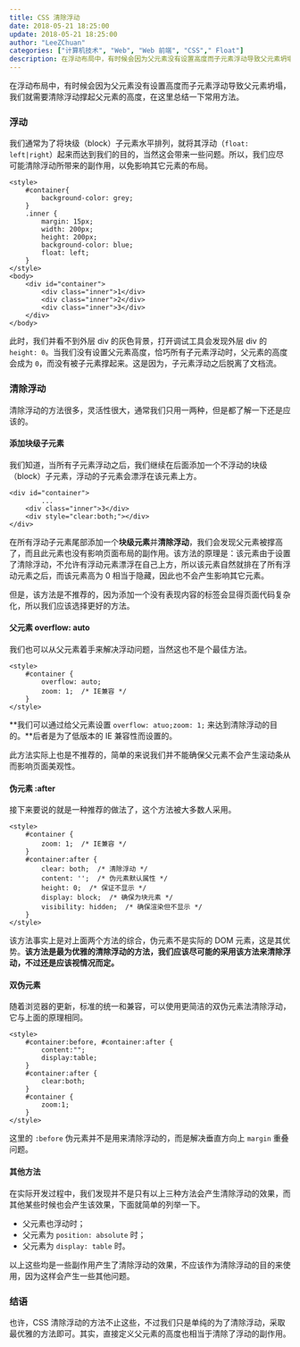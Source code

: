 ```yaml
---
title: CSS 清除浮动
date: 2018-05-21 18:25:00
update: 2018-05-21 18:25:00
author: "LeeZChuan"
categories: ["计算机技术", "Web", "Web 前端", "CSS"," Float"]
description: 在浮动布局中，有时候会因为父元素没有设置高度而子元素浮动导致父元素坍塌，我们就需要清除浮动撑起父元素的高度，在这里总结一下常用方法。
---
```




在浮动布局中，有时候会因为父元素没有设置高度而子元素浮动导致父元素坍塌，我们就需要清除浮动撑起父元素的高度，在这里总结一下常用方法。

<!-- truncate -->

### 浮动

我们通常为了将块级（block）子元素水平排列，就将其浮动（`float: left|right`）起来而达到我们的目的，当然这会带来一些问题。所以，我们应尽可能清除浮动所带来的副作用，以免影响其它元素的布局。

    <style>
    	#container{
    		background-color: grey;
    	}
    	.inner {
    		margin: 15px;
    		width: 200px;
    		height: 200px;
    		background-color: blue;
    		float: left;
    	}
    </style>
    <body>
    	<div id="container">
    		<div class="inner">1</div>
    		<div class="inner">2</div>
    		<div class="inner">3</div>
    	</div>
    </body>

此时，我们并看不到外层 div 的灰色背景，打开调试工具会发现外层 div 的 `height: 0`。当我们没有设置父元素高度，恰巧所有子元素浮动时，父元素的高度会成为 `0`，而没有被子元素撑起来。这是因为，子元素浮动之后脱离了文档流。

### 清除浮动

清除浮动的方法很多，灵活性很大，通常我们只用一两种，但是都了解一下还是应该的。

#### 添加块级子元素

我们知道，当所有子元素浮动之后，我们继续在后面添加一个不浮动的块级（block）子元素，浮动的子元素会漂浮在该元素上方。

    <div id="container">
    		...
    	<div class="inner">3</div>
    	<div style="clear:both;"></div>
    </div>

在所有浮动子元素尾部添加一个**块级元素**并**清除浮动**，我们会发现父元素被撑高了，而且此元素也没有影响页面布局的副作用。该方法的原理是：该元素由于设置了清除浮动，不允许有浮动元素漂浮在自己上方，所以该元素自然就排在了所有浮动元素之后，而该元素高为 0 相当于隐藏，因此也不会产生影响其它元素。

但是，该方法是不推荐的，因为添加一个没有表现内容的标签会显得页面代码复杂化，所以我们应该选择更好的方法。

#### 父元素 overflow: auto

我们也可以从父元素着手来解决浮动问题，当然这也不是个最佳方法。

    <style>
    	#container {
    		overflow: auto;
    		zoom: 1;  /* IE兼容 */
    	}
    </style>

**我们可以通过给父元素设置 `overflow: atuo;zoom: 1;` 来达到清除浮动的目的。**后者是为了低版本的 IE 兼容性而设置的。

此方法实际上也是不推荐的，简单的来说我们并不能确保父元素不会产生滚动条从而影响页面美观性。

#### 伪元素 :after

接下来要说的就是一种推荐的做法了，这个方法被大多数人采用。

    <style>
    	#container {
    		zoom: 1;  /* IE兼容 */
    	}
    	#container:after {
    		clear: both;  /* 清除浮动 */
    		content: '';  /* 伪元素默认属性 */
    		height: 0;  /* 保证不显示 */
    		display: block;  /* 确保为块元素 */
    		visibility: hidden;  /* 确保渲染但不显示 */
    	}
    </style>

该方法事实上是对上面两个方法的综合，伪元素不是实际的 DOM 元素，这是其优势。**该方法是最为优雅的清除浮动的方法，我们应该尽可能的采用该方法来清除浮动，不过还是应该视情况而定。**

#### 双伪元素

随着浏览器的更新，标准的统一和兼容，可以使用更简洁的双伪元素法清除浮动，它与上面的原理相同。

    <style>
    	#container:before, #container:after {
    		content:"";
    		display:table;
    	}
    	#container:after {
    		clear:both;
    	}
    	#container {
    		zoom:1;
    	}
    </style>

这里的 `:before` 伪元素并不是用来清除浮动的，而是解决垂直方向上 `margin` 重叠问题。

#### 其他方法

在实际开发过程中，我们发现并不是只有以上三种方法会产生清除浮动的效果，而其他某些时候也会产生该效果，下面就简单的列举一下。

- 父元素也浮动时；
- 父元素为 `position: absolute` 时；
- 父元素为 `display: table` 时。

以上这些均是一些副作用产生了清除浮动的效果，不应该作为清除浮动的目的来使用，因为这样会产生一些其他问题。

### 结语

也许，CSS 清除浮动的方法不止这些，不过我们只是单纯的为了清除浮动，采取最优雅的方法即可。其实，直接定义父元素的高度也相当于清除了浮动的副作用。
